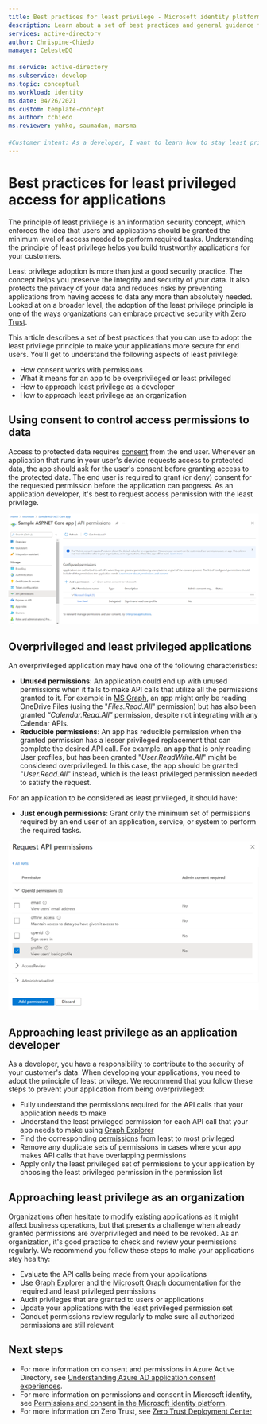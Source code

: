 ```yaml
---
title: Best practices for least privilege - Microsoft identity platform
description: Learn about a set of best practices and general guidance for least privilege.
services: active-directory
author: Chrispine-Chiedo
manager: CelesteDG
 
ms.service: active-directory
ms.subservice: develop
ms.topic: conceptual
ms.workload: identity 
ms.date: 04/26/2021
ms.custom: template-concept
ms.author: cchiedo
ms.reviewer: yuhko, saumadan, marsma

#Customer intent: As a developer, I want to learn how to stay least privileged and require just enough permissions for my application.
---
```


# Best practices for least privileged access for applications

The principle of least privilege is an information security concept, which enforces the idea that users and applications should be granted the minimum level of access needed to perform required tasks. Understanding the principle of least privilege helps you build trustworthy applications for your customers.

Least privilege adoption is more than just a good security practice. The concept helps you preserve the integrity and security of your data. It also protects the privacy of your data and reduces risks by preventing applications from having access to data any more than absolutely needed. Looked at on a broader level, the adoption of the least privilege principle is one of the ways organizations can embrace proactive security with [Zero Trust](https://www.microsoft.com/en-us/security/business/zero-trust).

This article describes a set of best practices that you can use to adopt the least privilege principle to make your applications more secure for end users. You'll get to understand the following aspects of least privilege:
- How consent works with permissions
- What it means for an app to be overprivileged or least privileged
- How to approach least privilege as a developer
- How to approach least privilege as an organization

## Using consent to control access permissions to data

Access to protected data requires [consent](../develop/application-consent-experience.md#consent-and-permissions) from the end user. Whenever an application that runs in your user's device requests access to protected data, the app should ask for the user's consent before granting access to the protected data. The end user is required to grant (or deny) consent for the requested permission before the application can progress. As an application developer, it's best to request access permission with the least privilege.

![API permissions](media/least-privilege-best-practice/api-permissions.png)

## Overprivileged and least privileged applications

An overprivileged application may have one of the following characteristics:
- **Unused permissions**: An application could end up with unused permissions when it fails to make API calls that utilize all the permissions granted to it. For example in [MS Graph](/graph/overview), an app might only be reading OneDrive Files (using the "*Files.Read.All*" permission) but has also been granted “*Calendar.Read.All*” permission, despite not integrating with any Calendar APIs.
- **Reducible permissions**: An app has reducible permission when the granted permission has a lesser privileged replacement that can complete the desired API call. For example, an app that is only reading User profiles, but has been granted "*User.ReadWrite.All*" might be considered overprivileged. In this case, the app should be granted "*User.Read.All*" instead, which is the least privileged permission needed to satisfy the request.

For an application to be considered as least privileged, it should have:
- **Just enough permissions**: Grant only the minimum set of permissions required by an end user of an application, service, or system to perform the required tasks.

![Request API permissions](media/least-privilege-best-practice/request-api-permissions.png)

## Approaching least privilege as an application developer

As a developer, you have a responsibility to contribute to the security of your customer's data. When developing your applications, you need to adopt the principle of least privilege. We recommend that you follow these steps to prevent your application from being overprivileged:
- Fully understand the permissions required for the API calls that your application needs to make
- Understand the least privileged permission for each API call that your app needs to make using [Graph Explorer](https://developer.microsoft.com/en-us/graph/graph-explorer)
- Find the corresponding [permissions](/graph/permissions-reference) from least to most privileged
- Remove any duplicate sets of permissions in cases where your app makes API calls that have overlapping permissions
- Apply only the least privileged set of permissions to your application by choosing the least privileged permission in the permission list

## Approaching least privilege as an organization

Organizations often hesitate to modify existing applications as it might affect business operations, but that presents a challenge when already granted permissions are overprivileged and need to be revoked. As an organization, it's good practice to check and review your permissions regularly. We recommend you follow these steps to make your applications stay healthy:
- Evaluate the API calls being made from your applications
- Use [Graph Explorer](https://developer.microsoft.com/en-us/graph/graph-explorer) and the [Microsoft Graph](/graph/overview) documentation for the required and least privileged permissions
- Audit privileges that are granted to users or applications
- Update your applications with the least privileged permission set
- Conduct permissions review regularly to make sure all authorized permissions are still relevant

## Next steps

- For more information on consent and permissions in Azure Active Directory, see [Understanding Azure AD application consent experiences](../develop/application-consent-experience.md).
- For more information on permissions and consent in Microsoft identity, see [Permissions and consent in the Microsoft identity platform](../develop/v2-permissions-and-consent.md).
- For more information on Zero Trust, see [Zero Trust Deployment Center](/security/zero-trust/)
